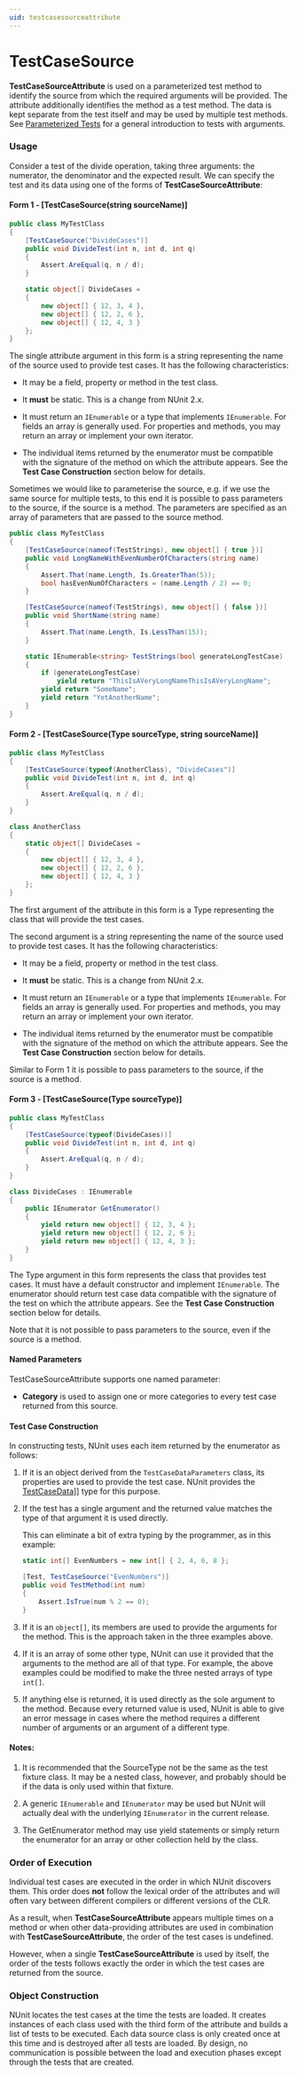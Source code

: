 ```yaml
---
uid: testcasesourceattribute
---
```


# TestCaseSource


**TestCaseSourceAttribute** is used on a parameterized test method to
identify the source from which the required arguments will be provided. 
The attribute additionally identifies the method as a test method.
The data is kept separate from the test itself and may be used by multiple
test methods. See [Parameterized Tests](xref:ParameterizedTests) for a general introduction to
tests with arguments.

### Usage

Consider a test of the divide operation, taking three arguments: the numerator, the denominator and the expected result. We can specify the test and its data using one of the forms of **TestCaseSourceAttribute**:

#### Form 1 - [TestCaseSource(string sourceName)]

```csharp
public class MyTestClass
{
    [TestCaseSource("DivideCases")]
    public void DivideTest(int n, int d, int q)
    {
        Assert.AreEqual(q, n / d);
    }

    static object[] DivideCases =
    {
        new object[] { 12, 3, 4 },
        new object[] { 12, 2, 6 },
        new object[] { 12, 4, 3 }
    };
}
```

The single attribute argument in this form is a string representing the name of the source used
to provide test cases. It has the following characteristics:

 * It may be a field, property or method in the test class.

 * It __must__ be static. This is a change from NUnit 2.x.

 * It must return an `IEnumerable` or a type that implements `IEnumerable`. For fields an array is generally used. For properties and methods, you may return an array or implement your own iterator.

 * The individual items returned by the enumerator must be compatible
   with the signature of the method on which the attribute appears.
   See the **Test Case Construction** section below for details.

Sometimes we would like to parameterise the source, e.g. if we use the same source for multiple tests, to this end it is possible to pass parameters to the source, if the source is a method. The parameters are specified as an array of parameters that are passed to the source method.

```csharp
public class MyTestClass
{
    [TestCaseSource(nameof(TestStrings), new object[] { true })]
    public void LongNameWithEvenNumberOfCharacters(string name)
    {
        Assert.That(name.Length, Is.GreaterThan(5));
        bool hasEvenNumOfCharacters = (name.Length / 2) == 0;
    }

    [TestCaseSource(nameof(TestStrings), new object[] { false })]
    public void ShortName(string name)
    {
        Assert.That(name.Length, Is.LessThan(15));
    }

    static IEnumerable<string> TestStrings(bool generateLongTestCase)
    {
        if (generateLongTestCase)
            yield return "ThisIsAVeryLongNameThisIsAVeryLongName";
        yield return "SomeName";
        yield return "YetAnotherName";
    }
}
```

#### Form 2 - [TestCaseSource(Type sourceType, string sourceName)]

```csharp
public class MyTestClass
{
    [TestCaseSource(typeof(AnotherClass), "DivideCases")]
    public void DivideTest(int n, int d, int q)
    {
        Assert.AreEqual(q, n / d);
    }
}

class AnotherClass
{
    static object[] DivideCases =
    {
        new object[] { 12, 3, 4 },
        new object[] { 12, 2, 6 },
        new object[] { 12, 4, 3 }
    };
}
```

The first argument of the attribute in this form is a Type representing the class that will provide
the test cases.

The second argument is a string representing the name of the source used
to provide test cases. It has the following characteristics:

 * It may be a field, property or method in the test class.

 * It __must__ be static. This is a change from NUnit 2.x.

 * It must return an `IEnumerable` or a type that implements `IEnumerable`. For fields an array is generally used. For properties and methods, you may return an array or implement your own iterator.

 * The individual items returned by the enumerator must be compatible
   with the signature of the method on which the attribute appears. 
   See the **Test Case Construction** section below for details.

Similar to Form 1 it is possible to pass parameters to the source, if the source is a method.

#### Form 3 - [TestCaseSource(Type sourceType)]

```csharp
public class MyTestClass
{
    [TestCaseSource(typeof(DivideCases))]
    public void DivideTest(int n, int d, int q)
    {
        Assert.AreEqual(q, n / d);
    }
}

class DivideCases : IEnumerable
{
    public IEnumerator GetEnumerator()
    {
        yield return new object[] { 12, 3, 4 };
        yield return new object[] { 12, 2, 6 };
        yield return new object[] { 12, 4, 3 };
    }
}
```

The Type argument in this form represents the class that provides test cases.
It must have a default constructor and implement `IEnumerable`. The enumerator
should return test case data compatible with the signature of the test on which the attribute appears.
See the **Test Case Construction** section below for details.

Note that it is not possible to pass parameters to the source, even if the source is a method.

#### Named Parameters

TestCaseSourceAttribute supports one named parameter:

 * **Category** is used to assign one or more categories to every test case returned from this source.

#### Test Case Construction

In constructing tests, NUnit uses each item returned by
the enumerator as follows:

1. If it is an object derived from the `TestCaseDataParameters` class, 
   its properties are used to provide the test case. NUnit provides
   the [TestCaseData](xref:TestCaseData)]] type for this purpose.

2. If the test has a single argument and the returned value matches the type of
   that argument it is used directly.


   This can eliminate a bit of extra typing by the programmer, 
   as in this example:

   ```csharp
   static int[] EvenNumbers = new int[] { 2, 4, 6, 8 };

   [Test, TestCaseSource("EvenNumbers")]
   public void TestMethod(int num)
   {
       Assert.IsTrue(num % 2 == 0);
   }
   ```

3. If it is an `object[]`, its members are used to provide
   the arguments for the method. This is the approach taken in
   the three examples above.

4. If it is an array of some other type, NUnit can use it provided
   that the arguments to the method are all of that type. For example,
   the above examples could be modified to make the three nested arrays 
   of type `int[]`.

5. If anything else is returned, it is used directly as the sole 
   argument to the method. Because every returned value is used,
   NUnit is able to give an error message in cases where the method 
   requires a different number of arguments or
   an argument of a different type.

#### Notes:

1. It is recommended that the SourceType not be the same as the test fixture class. It may be a nested class, however, and probably should be if the data is only used within that fixture.

2. A generic `IEnumerable` and `IEnumerator` may be used but NUnit will actually deal with the underlying `IEnumerator` in the current release.

3. The GetEnumerator method may use yield statements or simply return the enumerator for an array or other collection held by the class.

### Order of Execution

Individual test cases are 
executed in the order in which NUnit discovers them. This order does **not**
follow the lexical order of the attributes and will often vary between different
compilers or different versions of the CLR.
   
As a result, when **TestCaseSourceAttribute** appears multiple times on a 
method or when other data-providing attributes are used in combination with 
**TestCaseSourceAttribute**, the order of the test cases is undefined.

However, when a single **TestCaseSourceAttribute** is used by itself, 
the order of the tests follows exactly the order in which the test cases 
are returned from the source.
   
### Object Construction

NUnit locates the test cases at the time the tests are loaded. It creates
instances of each class used with the third form of the attribute and builds a list of 
tests to be executed. Each data source class is only created once at this
time and is destroyed after all tests are loaded. By design, no communication is
possible between the load and execution phases except through the tests that
are created.

